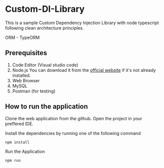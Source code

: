 # Custom-DI-Library
This is a sample Custom Dependency Injection Library with node typescript following clean architecture principles.

ORM - TypeORM

## Prerequisites
1. Code Editor (Visual studio code)
2. Node.js
    You can download it from the [official website](https://nodejs.org/) if it's not already installed.
3. Web Browser
4. MySQL
5. Postman (for testing)

## How to run the application
  Clone the web application from the github.
  Open the project in your preffered IDE.

Install the dependencies by running one of the following command

	npm install
Run the Application

	npm run
  
